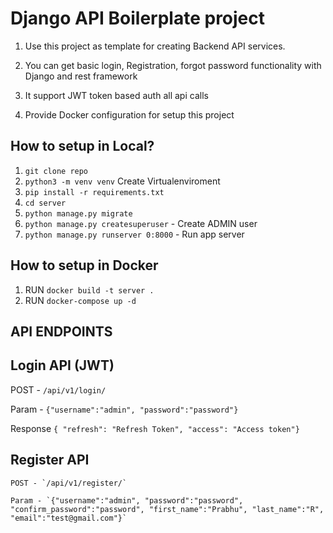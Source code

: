 # Django API Boilerplate project

1. Use this project as template for creating Backend API services.

2. You can get basic login, Registration, forgot password functionality with Django and rest framework

3. It support JWT token based auth all api calls

4. Provide Docker configuration for setup this project

## How to setup in Local?

1. `git clone repo`
2. `python3 -m venv venv` Create Virtualenviroment
3. `pip install -r requirements.txt`
4. `cd server`
5. `python manage.py migrate`
6. `python manage.py createsuperuser` - Create ADMIN user
7. `python manage.py runserver 0:8000` - Run app server


## How to setup in Docker

1. RUN `docker build -t server .`
2. RUN `docker-compose up -d`

## API ENDPOINTS

 Login API (JWT)
 ---------------
   
   POST - `/api/v1/login/`

   Param - `{"username":"admin", "password":"password"}`

   Response `{ "refresh": "Refresh Token", "access": "Access token"}`

Register API
------------

    POST - `/api/v1/register/`

    Param - `{"username":"admin", "password":"password", "confirm_password":"password", "first_name":"Prabhu", "last_name":"R", "email":"test@gmail.com"}`

